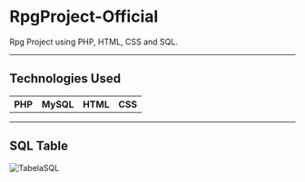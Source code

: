 # RpgProject-Official
Rpg Project using PHP, HTML, CSS and SQL.

---

## Technologies Used

<table>
  <th>PHP</th>
  <th>MySQL</th>
  <th>HTML</th>
  <th>CSS</th>
</table>

---

## SQL Table

![TabelaSQL](Isolated.png)
